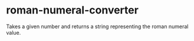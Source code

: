 # roman-numeral-converter
Takes a given number and returns a string representing the roman numeral value.
